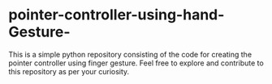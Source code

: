# pointer-controller-using-hand-Gesture-
This is a simple python repository consisting of the code for creating the pointer controller using finger gesture. Feel free to explore and contribute to this repository as per your curiosity.
